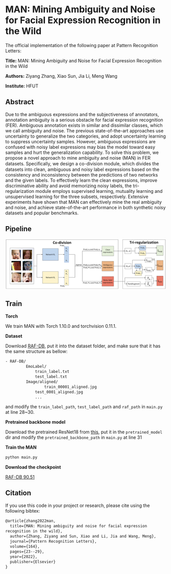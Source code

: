 # MAN: Mining Ambiguity and Noise for Facial Expression Recognition in the Wild

The official implementation of the following paper at Pattern Recognition Letters:

**Title:** MAN: Mining Ambiguity and Noise for Facial Expression Recognition in the Wild

**Authors:** Ziyang Zhang, Xiao Sun, Jia Li, Meng Wang

**Institute:** HFUT



## Abstract

Due to the ambiguous expressions and the subjectiveness of annotators, annotation ambiguity is a serious obstacle for facial expression recognition (FER). Ambiguous annotation exists in similar and dissimilar classes, which we call ambiguity and noise. The previous state-of-the-art approaches use uncertainty to generalize the two categories, and adopt uncertainty learning to suppress uncertainty samples. However, ambiguous expressions are confused with noisy label expressions may bias the model toward easy samples and hurt the generalization capability. To solve this problem, we propose a novel approach to mine ambiguity and noise (MAN) in FER datasets. Speciﬁcally, we design a co-division module, which divides the datasets into clean, ambiguous and noisy label expressions based on the consistency and inconsistency between the predictions of two networks and the given labels. To effectively learn the clean expressions, improve discriminative ability and avoid memorizing noisy labels, the tri-regularization module employs supervised learning, mutuality learning and unsupervised learning for the three subsets, respectively. Extensive experiments have shown that MAN can effectively mine the real ambiguity and noise, and achieve state-of-the-art performance in both synthetic noisy datasets and popular benchmarks.



## Pipeline

![](framework.jpg)



## Train

**Torch**

We train MAN with Torch 1.10.0 and torchvision 0.11.1.



**Dataset**

Download [RAF-DB](http://www.whdeng.cn/RAF/model1.html#dataset), put it into the dataset folder, and make sure that it has the same structure as bellow:

```
- RAF-DB/
         EmoLabel/
             train_label.txt
             test_label.txt
         Image/aligned/
         		 train_00001_aligned.jpg
             test_0001_aligned.jpg
             ...

```

and modify the `train_label_path`, `test_label_path` and `raf_path` in `main.py`  at line 28~30.



**Pretrained backbone model**

Download the pretrained ResNet18 from [this](https://drive.google.com/file/d/1vqSgtWn-Ud7Od4dOpNB_cutlS4jGA1hQ/view?usp=sharing), put it in the `pretrained_model` dir and modify the `pretrained_backbone_path` in `main.py` at line 31



**Train the MAN**

```python
python main.py
```



**Download the checkpoint**

[RAF-DB 90.51](https://drive.google.com/file/d/1E9GJS-1oAb_RjOPJ2zW5XYwidPx0NZrg/view?usp=sharing)



## Citation

If you use this code in your project or research, please cite using the following bibtex:

```
@article{zhang2022man,
  title={MAN: Mining ambiguity and noise for facial expression recognition in the wild},
  author={Zhang, Ziyang and Sun, Xiao and Li, Jia and Wang, Meng},
  journal={Pattern Recognition Letters},
  volume={164},
  pages={23--29},
  year={2022},
  publisher={Elsevier}
}
```